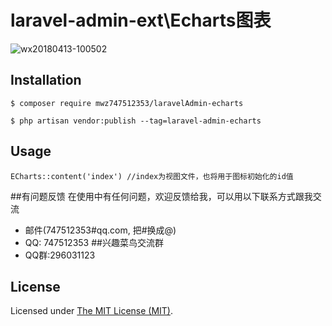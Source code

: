 laravel-admin-ext\Echarts图表
======
![wx20180413-100502](http://cdn.taxworm.cn/TIM%E6%88%AA%E5%9B%BE20190131092038.png)
## Installation

```
$ composer require mwz747512353/laravelAdmin-echarts

$ php artisan vendor:publish --tag=laravel-admin-echarts
```
## Usage
```
ECharts::content('index') //index为视图文件，也将用于图标初始化的id值
```
##有问题反馈
在使用中有任何问题，欢迎反馈给我，可以用以下联系方式跟我交流

* 邮件(747512353#qq.com, 把#换成@)
* QQ: 747512353
##兴趣菜鸟交流群
* QQ群:296031123

License
------------
Licensed under [The MIT License (MIT)](LICENSE).
